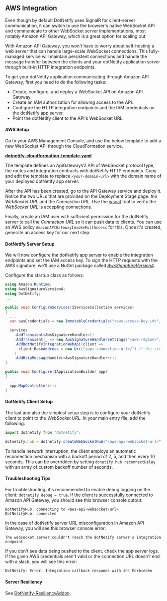 ## AWS Integration

Even though by default DotNetify uses SignalR for client-server communication, it can switch to use the browser's native WebSocket API and communicate to other WebSocket server implementations, most notably Amazon API Gateway, which is a great option for scaling out.

With Amazon API Gateway, you won't have to worry about self-hosting a web server that can handle large-scale WebSocket connections. This fully-managed service will maintain persistent connections and handle the message transfer between the clients and your dotNetify application server through built-in HTTP integration endpoints.

<d-image src="/assets/AWSIntegration.svg" css="width:80%;display:flex;margin:2rem auto;align-items:center;justify-content:center"></d-image>

To get your dotNetify application communicating through Amazon API Gateway, first you need to do the following tasks:

- Create, configure, and deploy a WebSocket API on Amazon API Gateway.
- Create an IAM authorization for allowing access to the API.
- Configure the HTTP integration endpoints and the IAM credentials on the dotNetify app server.
- Point the dotNetify client to the API's WebSocket URL.

#### AWS Setup

Go to your AWS Management Console, and use the below template to add a new WebSocket API through the CloudFormation service.

[**dotnetify-cloudformation-template.yaml**](https://github.com/dsuryd/dotNetify/blob/master/dotnetify-cloudformation-template.yaml)

The template defines an ApiGatewayV2 API of WebSocket protocol type, the routes and integration contracts with dotNetify HTTP endpoints. Copy and edit the template to replace `<your-domain-url>` with the domain name of your deployed dotNetify app server.

After the API has been created, go to the API Gateway service and deploy it. Notice the two URLs that are provided on the Deployment Stage page: _the WebSocket URL_ and the _Connection URL_. Use the [wscat](https://github.com/websockets/wscat) tool to verify the _WebSocket URL_ is accepting connections.

Finally, create an IAM user with sufficient permission for the dotNetify server to call the _Connection URL_ so it can push data to clients. You can use an AWS policy `AmazonAPIGatewayInvokeFullAccess` for this. Once it's created, generate an access key for our next step.

#### DotNetify Server Setup

We will now configure the dotNetify app server to enable the integration endpoints and set the IAM access key. To sign the HTTP requests with the AWS signature, we'll use a NuGet package called _[AwsSignatureVersion4](https://www.nuget.org/packages/AwsSignatureVersion4)_.

Configure the startup class as follows:

```csharp
using Amazon.Runtime;
using AwsSignatureVersion4;
using DotNetify;
...

public void ConfigureServices(IServiceCollection services)
{
  ...
  var awsCredentials = new ImmutableCredentials("<aws-access-key-id>", "<aws-secret-access-key>", null);

  services
    .AddTransient<AwsSignatureHandler>()
    .AddTransient(_ => new AwsSignatureHandlerSettings("<aws-region>", "execute-api", awsCredentials))
    .AddDotNetifyIntegrationWebApi(client =>
      client.BaseAddress = new Uri("<api-connection-url>/") /* Uri string must end with a slash! */
    )
    .AddHttpMessageHandler<AwsSignatureHandler>();
}

public void Configure(IApplicationBuilder app)
{
  ...
  app.MapControllers();
}
```

#### DotNetify Client Setup

The last and also the simplest setup step is to configure your dotNetify client to point to the _WebSocket URL_. In your main entry file, add the following:

```jsx
import dotnetify from "dotnetify";

dotnetify.hub = dotnetify.createWebSocketHub("<aws-api-websocket-url>");
```

To handle network interruption, the client employs an automatic reconnection mechanism with a backoff period of 2, 5, and then every 10 seconds. This can be overridden by setting `donetify.hub.reconnectDelay` with an array of custom backoff number of seconds.

#### Troubleshooting Tips

For troubleshooting, it's recommended to enable debug logging on the client: `dotnetify.debug = true`. If the client is successfully connected to Amazon API Gateway, you should see this browser console output:

```
DotNetifyHub: connecting to <aws-api-websocket-url>
DotNetifyHub: connected
```

In the case of dotNetify server URL misconfiguration in Amazon API Gateway, you will see this browser console error:

```
The websocket server couldn't reach the dotNetify server's integration endpoint.
```

If you don't see data being pushed to the client, check the app server logs. If the given AWS credentials aren't valid or the connection URL doesn't end with a slash, you will see this error:

```csharp
DotNetify: Error: Integration callback responds with 403 Forbidden
```

#### Server Resiliency

See [DotNetify-ResiliencyAddon](/dotnetify-resiliencyaddon).
